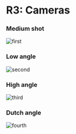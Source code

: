 # R3: Cameras

### Medium shot
![first](https://cdn.discordapp.com/attachments/532293522884395009/1138978466990137344/medium.png)

### Low angle
![second](https://cdn.discordapp.com/attachments/532293522884395009/1138978466734293083/low.png)

### High angle 
![third](https://cdn.discordapp.com/attachments/532293522884395009/1138978466151276545/high.png)

### Dutch angle
![fourth](https://cdn.discordapp.com/attachments/532293522884395009/1138978466449064098/dutch.png)
